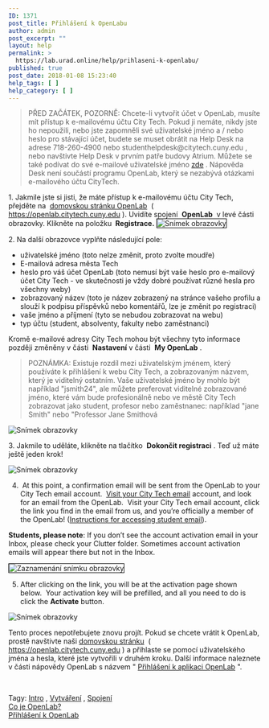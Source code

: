 ```yaml
---
ID: 1371
post_title: Přihlášení k OpenLabu
author: admin
post_excerpt: ""
layout: help
permalink: >
  https://lab.urad.online/help/prihlaseni-k-openlabu/
published: true
post_date: 2018-01-08 15:23:40
help_tags: [ ]
help_category: [ ]
---
```

<div class="entry-content">
<blockquote><span style="vertical-align: inherit"><span style="vertical-align: inherit">PŘED ZAČÁTEK, POZORNĚ: Chcete-li vytvořit účet v OpenLab, musíte mít přístup k e-mailovému účtu City Tech. </span><span style="vertical-align: inherit">Pokud ji nemáte, nikdy jste ho nepoužili, nebo jste zapomněli své uživatelské jméno a / nebo heslo pro stávající účet, budete se muset obrátit na Help Desk na adrese 718-260-4900 nebo studenthelpdesk@citytech.cuny.edu , nebo navštivte Help Desk v prvním patře budovy Atrium. </span><span style="vertical-align: inherit">Můžete se také podívat do své e-mailové uživatelské jméno </span></span><a href="http://cis.citytech.cuny.edu/Student/it_student_findemail.aspx"><span style="vertical-align: inherit"><span style="vertical-align: inherit">zde</span></span></a><span style="vertical-align: inherit"><span style="vertical-align: inherit"> . </span><span style="vertical-align: inherit">Nápověda Desk není součástí programu OpenLab, který se nezabývá otázkami e-mailového účtu CityTech.</span></span></blockquote>
<span style="vertical-align: inherit"><span style="vertical-align: inherit">1. Jakmile jste si jisti, že máte přístup k e-mailovému účtu City Tech, přejděte na  </span></span><a href="http://https://openlab.citytech.cuny.edu"><span style="vertical-align: inherit"><span style="vertical-align: inherit">domovskou stránku OpenLab</span></span></a><span style="vertical-align: inherit"><span style="vertical-align: inherit">  ( </span></span><a href="https://lab.urad.online"><span style="vertical-align: inherit"><span style="vertical-align: inherit">https://openlab.citytech.cuny.edu</span></span></a><span style="vertical-align: inherit"><span style="vertical-align: inherit"> ). </span><span style="vertical-align: inherit">Uvidíte spojení  </span></span><strong><span style="vertical-align: inherit"><span style="vertical-align: inherit">OpenLab</span></span></strong><span style="vertical-align: inherit"><span style="vertical-align: inherit">  v levé části obrazovky. </span><span style="vertical-align: inherit">Klikněte na položku </span></span><strong><span style="vertical-align: inherit"><span style="vertical-align: inherit"> Registrace.</span></span></strong>

<img class="alignnone wp-image-36128 size-full" style="border: 1px solid black" src="https://openlab.citytech.cuny.edu/wp-content/uploads/2012/08/signing_up_1_v2.png" alt="Snímek obrazovky" />

<span style="vertical-align: inherit"><span style="vertical-align: inherit">2. Na další obrazovce vyplňte následující pole:</span></span>
<ul>
 	<li><span style="vertical-align: inherit"><span style="vertical-align: inherit">uživatelské jméno (toto nelze změnit, proto zvolte moudře)</span></span></li>
 	<li><span style="vertical-align: inherit"><span style="vertical-align: inherit">E-mailová adresa města Tech</span></span></li>
 	<li><span style="vertical-align: inherit"><span style="vertical-align: inherit">heslo pro váš účet OpenLab (toto nemusí být vaše heslo pro e-mailový účet City Tech - ve skutečnosti je vždy dobré používat různé hesla pro všechny weby)</span></span></li>
 	<li><span style="vertical-align: inherit"><span style="vertical-align: inherit">zobrazovaný název (toto je název zobrazený na stránce vašeho profilu a slouží k podpisu příspěvků nebo komentářů, lze je změnit po registraci)</span></span></li>
 	<li><span style="vertical-align: inherit"><span style="vertical-align: inherit">vaše jméno a příjmení (tyto se nebudou zobrazovat na webu)</span></span></li>
 	<li><span style="vertical-align: inherit"><span style="vertical-align: inherit">typ účtu (student, absolventy, fakulty nebo zaměstnanci)</span></span></li>
</ul>
<span style="vertical-align: inherit"><span style="vertical-align: inherit">Kromě e-mailové adresy City Tech mohou být všechny tyto informace později změněny v části  </span></span><strong><span style="vertical-align: inherit"><span style="vertical-align: inherit">Nastavení</span></span></strong><span style="vertical-align: inherit"><span style="vertical-align: inherit"> v části  </span></span><strong><span style="vertical-align: inherit"><span style="vertical-align: inherit">My OpenLab</span></span></strong><span style="vertical-align: inherit"><span style="vertical-align: inherit"> .</span></span>
<blockquote><span style="vertical-align: inherit"><span style="vertical-align: inherit">POZNÁMKA: Existuje rozdíl mezi uživatelským jménem, ​​který používáte k přihlášení k webu City Tech, a zobrazovaným názvem, který je viditelný ostatním. </span><span style="vertical-align: inherit">Vaše uživatelské jméno by mohlo být například "jsmith24", ale můžete preferovat viditelné zobrazované jméno, které vám bude profesionálně nebo ve městě City Tech zobrazovat jako student, profesor nebo zaměstnanec: například "jane Smith" nebo "Professor Jane Smithová</span></span><a name="email"></a></blockquote>
<img class="alignnone wp-image-36130 size-full" src="https://openlab.citytech.cuny.edu/wp-content/uploads/2012/08/signing_up_2_v3.png" alt="Snímek obrazovky" />

<span style="vertical-align: inherit"><span style="vertical-align: inherit">3. Jakmile to uděláte, klikněte na tlačítko  </span></span><strong><span style="vertical-align: inherit"><span style="vertical-align: inherit">Dokončit registraci</span></span></strong><span style="vertical-align: inherit"><span style="vertical-align: inherit"> . </span><span style="vertical-align: inherit">Teď už máte ještě jeden krok!</span></span>

<img class="alignnone wp-image-36131 size-full" src="https://openlab.citytech.cuny.edu/wp-content/uploads/2012/08/signing_up_3_v2.png" alt="Snímek obrazovky" />

4.  At this point, a confirmation email will be sent from the OpenLab to your City Tech email account.  <a href="https://login.microsoftonline.com/login.srf?wa=wsignin1.0&amp;rpsnv=2&amp;ct=1377636614&amp;rver=6.1.6206.0&amp;wp=MBI_KEY&amp;wreply=https:%2F%2Fwww.outlook.com%2Fowa%2F&amp;id=260563&amp;whr=mail.citytech.cuny.edu&amp;CBCXT=out">Visit your City Tech email</a> account, and look for an email from the OpenLab.  Visit your City Tech email account, click the link you find in the email from us, and you’re officially a member of the OpenLab! (<a title="Přístup k e-mailu City Tech (pro studenty)" href="https://lab.urad.online/blog/help/accessing-your-city-tech-email-for-students/">Instructions for accessing student email</a>).

<strong>Students, please note</strong>: If you don’t see the account activation email in your Inbox, please check your Clutter folder. Sometimes account activation emails will appear there but not in the Inbox.

<img class="alignnone wp-image-8788 size-full" style="border: 1px solid black" src="https://openlab.citytech.cuny.edu/wp-content/uploads/2012/08/Signing_Up_4.jpg" alt="Zaznamenání snímku obrazovky" />

5. After clicking on the link, you will be at the activation page shown below.  Your activation key will be prefilled, and all you need to do is click the <strong>Activate</strong> button.

<img class="alignnone wp-image-43490 size-full" src="https://openlab.citytech.cuny.edu/wp-content/uploads/2012/08/signing_up_4.png" alt="Snímek obrazovky" />

<span style="vertical-align: inherit"><span style="vertical-align: inherit">Tento proces nepotřebujete znovu projít. </span><span style="vertical-align: inherit">Pokud se chcete vrátit k OpenLab, prostě navštivte naši </span></span><a href="http://https://openlab.citytech.cuny.edu"><span style="vertical-align: inherit"><span style="vertical-align: inherit">domovskou stránku</span></span></a><span style="vertical-align: inherit"><span style="vertical-align: inherit">  ( </span></span><a href="https://lab.urad.online"><span style="vertical-align: inherit"><span style="vertical-align: inherit">https://openlab.citytech.cuny.edu</span></span></a><span style="vertical-align: inherit"><span style="vertical-align: inherit"> ) a přihlaste se pomocí uživatelského jména a hesla, které jste vytvořili v druhém kroku. </span><span style="vertical-align: inherit">Další informace naleznete v části nápovědy OpenLab s názvem " </span></span><a href="https://lab.urad.online/blog/help/logging-in-to-the-openlab/"><span style="vertical-align: inherit"><span style="vertical-align: inherit">Přihlášení k aplikaci OpenLab</span></span></a><span style="vertical-align: inherit"><span style="vertical-align: inherit"> ".</span></span>

&nbsp;
<div id="help-identity">
<div class="help-tags"><span style="vertical-align: inherit"><span style="vertical-align: inherit">Tagy: </span></span><a href="https://lab.urad.online/blog/help-tags/intro/" rel="tag"><span style="vertical-align: inherit"><span style="vertical-align: inherit">Intro</span></span></a><span style="vertical-align: inherit"><span style="vertical-align: inherit"> , </span></span><a href="https://lab.urad.online/blog/help-tags/creating/" rel="tag"><span style="vertical-align: inherit"><span style="vertical-align: inherit">Vytváření</span></span></a><span style="vertical-align: inherit"><span style="vertical-align: inherit"> , </span></span><a href="https://lab.urad.online/blog/help-tags/joining/" rel="tag"><span style="vertical-align: inherit"><span style="vertical-align: inherit">Spojení</span></span></a></div>
</div>
</div>
<nav id="nav-single" class="bottom clearfix page-nav">
<div class="nav-previous pull-left"><a title="Co je OpenLab?" href="https://lab.urad.online/blog/help/what-is-openlab/" rel="prev"><span style="vertical-align: inherit"><span style="vertical-align: inherit">Co je OpenLab?</span></span></a></div>
<div class="nav-next pull-right"><a title="Přihlášení k OpenLab" href="https://lab.urad.online/blog/help/logging-in-to-the-openlab/" rel="next"><span style="vertical-align: inherit"><span style="vertical-align: inherit">Přihlášení k OpenLab</span></span></a></div>
</nav><!-- #nav-single -->